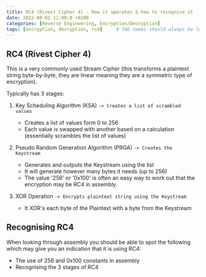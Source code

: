 ```yaml
---
title: RC4 (Rivest Cipher 4) - How it operates & how to recognise it
date: 2022-08-01 11:00:0 +0100
categories: [Reverse Engineering, Encryption/Decryption]
tags: [encryption, decryption, rc4]     # TAG names should always be lowercase
---
```


## RC4 (Rivest Cipher 4)

This is a very commonly used Stream Cipher (this transforms a plaintext string byte-by-byte, they are linear meaning they are a symmetric type of encryption).

Typically has 3 stages:

1.  Key Scheduling Algorithm (KSA) `-> Creates a list of scrambled values`
    
    - Creates a list of values form 0 to 256
    - Each value is swapped with another based on a calculation (essentially scrambles the list of values)
2.  Pseudo Random Generation Algorithm (PRGA) `-> Creates the Keystream`
    
    - Generates and outputs the Keystream using the list
    - It will generate however many bytes it needs (up to 256)
    - The value '256' or '0x100' is often an easy way to work out that the encryption may be RC4 in assembly.
3.  XOR Operation `-> Encrypts plaintext string using the Keystream`
    
    - It XOR's each byte of the Plaintext with a byte from the Keystream

## Recognising RC4
When looking through assembly you should be able to spot the following which may give you an indication that it is using RC4:
- The use of 256 and 0x100 constants in assembly
- Recognising the 3 stages of RC4